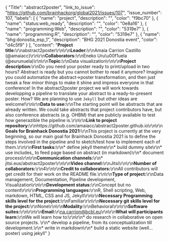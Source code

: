 {
  "Title": "abstract2poster",
  "link_to_issue": "https://github.com/brainhackorg/global2021/issues/107",
  "issue_number": 107,
  "labels": [
    {
      "name": "project",
      "description": "",
      "color": "f9bc70"
    },
    {
      "name": "status:web_ready",
      "description": "",
      "color": "0e8a16"
    },
    {
      "name": "programming:Web",
      "description": "",
      "color": "5319e7"
    },
    {
      "name": "programming:R",
      "description": "",
      "color": "5319e7"
    },
    {
      "name": "bhg:donostia_esp_1",
      "description": "BHG 2021 Donostia event",
      "color": "d4c5f9"
    }
  ],
  "content": "**Project title:**\r\nabstract2poster\r\n\r\n**Leader:**\r\nAmaia Carrion Castillo (@amaiacc)\r\n\r\n**Collaborators:**\r\nEneko Uru\u00f1uela (@eurunuela)\r\n\r\n**Topic:**\r\nData visualization\r\n\r\n**Project description:**\r\nDo you need your poster ready to print/upload in two hours? Abstract is ready but you cannot bother to read it anymore? Imagine you could automatize the abstract->poster transformation, and then just tweak a few minor things to make it shine and impress everyone in that conference! In the abstract2poster project we will work towards developping a pipeline to translate your abstract to a ready-to-present poster. How? We are planning to use `Jekyll` but other ideas are welcome!\r\n\r\n**Data to use:**\r\nThe starting point will be abstracts that are already written. We could take abstracts that project contributors have, but also conference abstracts (e.g. OHBM) that are publicly available to test how generazible the pipeline is.\r\n\r\n**Link to project repository:**\r\nhttps://github.com/amaiacc/abstract2poster.github.io\r\n\r\n**Goals for Brainhack Donostia 2021:**\r\nThis project is currently at the very beginning, so our main goal for Brainhack Donostia 2021 is to define the steps involved in the pipeline and to sketch/test how to implement each of them.\r\n\r\n**First tasks:**\r\n* define jekyll theme\r\n* build dummy site\r\n* use includes_ to feed page based on abstract (in markdown)\r\n* document process\r\n\r\n**Communication channels:**\r\n* jitsi.eus/abstract2poster\r\n\r\n**Video channel:**\r\nJitsi\r\n\r\n**Number of collaborators:**\r\n4\r\n\r\n**Credit to collaborators:**\r\nAll contributors will get credit for their work on the README file.\r\n\r\n**Type of project:**\r\nData management, Documentation, Pipeline development, Visualization\r\n\r\n**Development status:**\r\nConcept but no content\r\n\r\n**Programming languages:**\r\nR, Shell scripting, Web, markdown, HTML, CSS and JS, Jekyll\r\n\r\n**Necessary Programming skills level for the project:**\r\nFamiliar\r\n\r\n**Necessary git skills level for the project:**\r\nNone\r\n\r\n**Modality:**\r\nBehavioral\r\n\r\n**Software suites:**\r\n\r\n\r\n**Email:**\r\na.carrion@bcbl.eu\r\n\r\n**What will participants learn:**\r\nWe will learn how to:\r\n\r\n* do research in collaborative on open source projects. \r\n* develop a pipeline, from its conceptualization till development.\r\n* write in markdown\r\n* build a static website (well... poster) using jekyll"
}